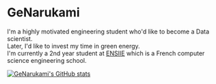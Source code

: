 # GeNarukami

I'm a highly motivated engineering student who'd like to become a Data scientist.
</br>
Later, I'd like to invest my time in green energy.
</br>
I'm currently a 2nd year student at [ENSIIE](https://www.ensiie.fr/) which is a French computer science engineering school.

[![GeNarukami's GitHub stats](https://github-readme-stats.vercel.app/api?username=GeNarukami&bg_color=30,e96443,904e95&title_color=fff&text_color=fff)](https://github.com/anuraghazra/github-readme-stats)
